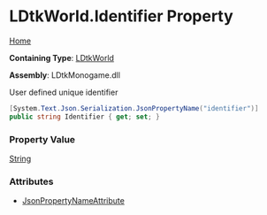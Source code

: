 # LDtkWorld\.Identifier Property

[Home](../../../README.md)

**Containing Type**: [LDtkWorld](../README.md)

**Assembly**: LDtkMonogame\.dll

  
 User defined unique identifier 

```csharp
[System.Text.Json.Serialization.JsonPropertyName("identifier")]
public string Identifier { get; set; }
```

### Property Value

[String](https://docs.microsoft.com/en-us/dotnet/api/system.string)

### Attributes

* [JsonPropertyNameAttribute](https://docs.microsoft.com/en-us/dotnet/api/system.text.json.serialization.jsonpropertynameattribute)

